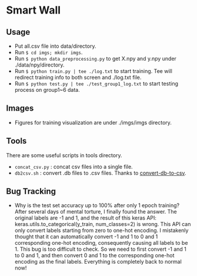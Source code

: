 # Smart Wall

## Usage
* Put all.csv file into data/directory.
* Run `$ cd imgs; mkdir imgs`.
* Run `$ python data_preprocessing.py` to get X.npy and y.npy under ./data/npy/directory.
* Run `$ python train.py | tee ./log.txt` to start training. Tee will redirect training info to both screen and ./log.txt file.
* Run `$ python test.py | tee ./test_group1_log.txt` to start testing process on group1~6 data.

## Images
- Figures for training visualization are under ./imgs/imgs directory.

## Tools
There are some useful scripts in tools directory.
* `concat_csv.py` : concat csv files into a single file. 
* `db2csv.sh` : convert .db files to .csv files. Thanks to [convert-db-to-csv](https://github.com/darrentu/convert-db-to-csv).

## Bug Tracking
- Why is the test set accuracy up to 100% after only 1 epoch training? After several days of mental torture, I finally found the answer. The original labels are -1 and 1, and the result of this keras API: keras.utils.to_categorical(y_train, num_classes=2) is wrong. This API can only convert labels starting from zero to one-hot encoding. I mistakenly thought that it can automatically convert -1 and 1 to 0 and 1 corresponding one-hot encoding, consequently causing all labels to be 1. This bug is too difficult to check. So we need to first convert -1 and 1 to 0 and 1, and then convert 0 and 1 to the corresponding one-hot encoding as the final labels. Everything is completely back to normal now!